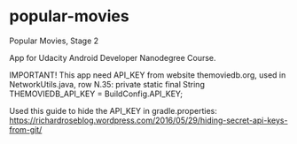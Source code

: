 # popular-movies
Popular Movies, Stage 2

App for Udacity Android Developer Nanodegree Course.

IMPORTANT!
This app need API_KEY from website themoviedb.org, used in NetworkUtils.java, row N.35:
private static final String THEMOVIEDB_API_KEY = BuildConfig.API_KEY;  

Used this guide to hide the API_KEY in gradle.properties:
https://richardroseblog.wordpress.com/2016/05/29/hiding-secret-api-keys-from-git/

